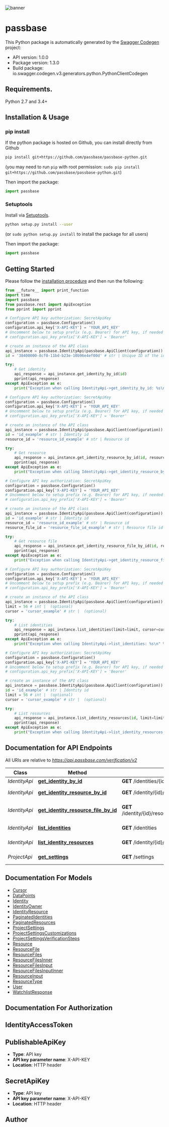 ![banner](https://passbase-sdk-banner.netlify.app/python.png)

# passbase

This Python package is automatically generated by the [Swagger Codegen](https://github.com/swagger-api/swagger-codegen) project:

- API version: 1.0.0
- Package version: 1.3.0
- Build package: io.swagger.codegen.v3.generators.python.PythonClientCodegen

## Requirements.

Python 2.7 and 3.4+

## Installation & Usage
### pip install

If the python package is hosted on Github, you can install directly from Github

```sh
pip install git+https://github.com/passbase/passbase-python.git
```
(you may need to run `pip` with root permission: `sudo pip install git+https://github.com/passbase/passbase-python.git`)

Then import the package:
```python
import passbase 
```

### Setuptools

Install via [Setuptools](http://pypi.python.org/pypi/setuptools).

```sh
python setup.py install --user
```
(or `sudo python setup.py install` to install the package for all users)

Then import the package:
```python
import passbase
```

## Getting Started

Please follow the [installation procedure](#installation--usage) and then run the following:

```python
from __future__ import print_function
import time
import passbase
from passbase.rest import ApiException
from pprint import pprint

# Configure API key authorization: SecretApiKey
configuration = passbase.Configuration()
configuration.api_key['X-API-KEY'] = 'YOUR_API_KEY'
# Uncomment below to setup prefix (e.g. Bearer) for API key, if needed
# configuration.api_key_prefix['X-API-KEY'] = 'Bearer'

# create an instance of the API class
api_instance = passbase.IdentityApi(passbase.ApiClient(configuration))
id = '38400000-8cf0-11bd-b23e-10b96e4ef00d' # str | Unique ID of the identity to return

try:
    # Get identity
    api_response = api_instance.get_identity_by_id(id)
    pprint(api_response)
except ApiException as e:
    print("Exception when calling IdentityApi->get_identity_by_id: %s\n" % e)

# Configure API key authorization: SecretApiKey
configuration = passbase.Configuration()
configuration.api_key['X-API-KEY'] = 'YOUR_API_KEY'
# Uncomment below to setup prefix (e.g. Bearer) for API key, if needed
# configuration.api_key_prefix['X-API-KEY'] = 'Bearer'

# create an instance of the API class
api_instance = passbase.IdentityApi(passbase.ApiClient(configuration))
id = 'id_example' # str | Identity id
resource_id = 'resource_id_example' # str | Resource id

try:
    # Get resource
    api_response = api_instance.get_identity_resource_by_id(id, resource_id)
    pprint(api_response)
except ApiException as e:
    print("Exception when calling IdentityApi->get_identity_resource_by_id: %s\n" % e)

# Configure API key authorization: SecretApiKey
configuration = passbase.Configuration()
configuration.api_key['X-API-KEY'] = 'YOUR_API_KEY'
# Uncomment below to setup prefix (e.g. Bearer) for API key, if needed
# configuration.api_key_prefix['X-API-KEY'] = 'Bearer'

# create an instance of the API class
api_instance = passbase.IdentityApi(passbase.ApiClient(configuration))
id = 'id_example' # str | Identity id
resource_id = 'resource_id_example' # str | Resource id
resource_file_id = 'resource_file_id_example' # str | Resource file id

try:
    # Get resource file
    api_response = api_instance.get_identity_resource_file_by_id(id, resource_id, resource_file_id)
    pprint(api_response)
except ApiException as e:
    print("Exception when calling IdentityApi->get_identity_resource_file_by_id: %s\n" % e)

# Configure API key authorization: SecretApiKey
configuration = passbase.Configuration()
configuration.api_key['X-API-KEY'] = 'YOUR_API_KEY'
# Uncomment below to setup prefix (e.g. Bearer) for API key, if needed
# configuration.api_key_prefix['X-API-KEY'] = 'Bearer'

# create an instance of the API class
api_instance = passbase.IdentityApi(passbase.ApiClient(configuration))
limit = 56 # int |  (optional)
cursor = 'cursor_example' # str |  (optional)

try:
    # List identities
    api_response = api_instance.list_identities(limit=limit, cursor=cursor)
    pprint(api_response)
except ApiException as e:
    print("Exception when calling IdentityApi->list_identities: %s\n" % e)

# Configure API key authorization: SecretApiKey
configuration = passbase.Configuration()
configuration.api_key['X-API-KEY'] = 'YOUR_API_KEY'
# Uncomment below to setup prefix (e.g. Bearer) for API key, if needed
# configuration.api_key_prefix['X-API-KEY'] = 'Bearer'

# create an instance of the API class
api_instance = passbase.IdentityApi(passbase.ApiClient(configuration))
id = 'id_example' # str | Identity id
limit = 56 # int |  (optional)
cursor = 'cursor_example' # str |  (optional)

try:
    # List resources
    api_response = api_instance.list_identity_resources(id, limit=limit, cursor=cursor)
    pprint(api_response)
except ApiException as e:
    print("Exception when calling IdentityApi->list_identity_resources: %s\n" % e)
```

## Documentation for API Endpoints

All URIs are relative to *https://api.passbase.com/verification/v2*

Class | Method | HTTP request | Description
------------ | ------------- | ------------- | -------------
*IdentityApi* | [**get_identity_by_id**](docs/IdentityApi.md#get_identity_by_id) | **GET** /identities/{id} | Get identity
*IdentityApi* | [**get_identity_resource_by_id**](docs/IdentityApi.md#get_identity_resource_by_id) | **GET** /identity/{id}/resources/{resource_id} | Get resource
*IdentityApi* | [**get_identity_resource_file_by_id**](docs/IdentityApi.md#get_identity_resource_file_by_id) | **GET** /identity/{id}/resources/{resource_id}/resource_files/{resource_file_id} | Get resource file
*IdentityApi* | [**list_identities**](docs/IdentityApi.md#list_identities) | **GET** /identities | List identities
*IdentityApi* | [**list_identity_resources**](docs/IdentityApi.md#list_identity_resources) | **GET** /identity/{id}/resources | List resources
*ProjectApi* | [**get_settings**](docs/ProjectApi.md#get_settings) | **GET** /settings | Get project settings

## Documentation For Models

 - [Cursor](docs/Cursor.md)
 - [DataPoints](docs/DataPoints.md)
 - [Identity](docs/Identity.md)
 - [IdentityOwner](docs/IdentityOwner.md)
 - [IdentityResource](docs/IdentityResource.md)
 - [PaginatedIdentities](docs/PaginatedIdentities.md)
 - [PaginatedResources](docs/PaginatedResources.md)
 - [ProjectSettings](docs/ProjectSettings.md)
 - [ProjectSettingsCustomizations](docs/ProjectSettingsCustomizations.md)
 - [ProjectSettingsVerificationSteps](docs/ProjectSettingsVerificationSteps.md)
 - [Resource](docs/Resource.md)
 - [ResourceFile](docs/ResourceFile.md)
 - [ResourceFiles](docs/ResourceFiles.md)
 - [ResourceFilesInner](docs/ResourceFilesInner.md)
 - [ResourceFilesInput](docs/ResourceFilesInput.md)
 - [ResourceFilesInputInner](docs/ResourceFilesInputInner.md)
 - [ResourceInput](docs/ResourceInput.md)
 - [ResourceType](docs/ResourceType.md)
 - [User](docs/User.md)
 - [WatchlistResponse](docs/WatchlistResponse.md)

## Documentation For Authorization


## IdentityAccessToken


## PublishableApiKey

- **Type**: API key
- **API key parameter name**: X-API-KEY
- **Location**: HTTP header

## SecretApiKey

- **Type**: API key
- **API key parameter name**: X-API-KEY
- **Location**: HTTP header


## Author


